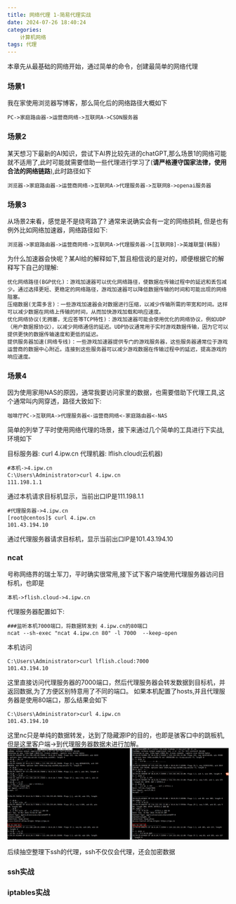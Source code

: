```yaml
---
title: 网络代理 1-简易代理实战
date: 2024-07-26 18:40:24
categories: 
	计算机网络
tags: 代理
---
```


本章先从最基础的网络开始，通过简单的命令，创建最简单的网络代理

### 场景1
我在家使用浏览器写博客，那么简化后的网络路径大概如下

```
PC->家庭路由器->运营商网络->互联网A->CSDN服务器
```

### 场景2
某天想习下最新的AI知识，尝试下AI界比较先进的chatGPT,那么场景1的网络可能就不适用了,此时可能就需要借助一些代理进行学习了(**请严格遵守国家法律，使用合法的网络链路**),此时路径如下
```
浏览器->家庭路由器->运营商网络->互联网A->代理服务器->互联网B->openai服务器
```

### 场景3
从场景2来看，感觉是不是绕弯路了? 通常来说确实会有一定的网络损耗, 但是也有例外比如网络加速器，网络路径如下:
```
浏览器->家庭路由器->运营商网络->互联网A->代理服务器->[互联网B]->英雄联盟(韩服)
```

为什么加速器会快呢？某AI给的解释如下,暂且相信说的是对的，顺便根据它的解释写下自己的理解:
```
优化网络路径(BGP优化)：游戏加速器可以优化网络路径，使数据在传输过程中的延迟和丢包减少。通过选择更短、更稳定的网络路径，游戏加速器可以降低数据传输的时间和可能出现的网络阻塞。
压缩数据(无需多言)：一些游戏加速器会对数据进行压缩，以减少传输所需的带宽和时间。这样可以减少数据在网络上传输的时间，从而加快游戏加载和响应速度。
优化网络协议(无拥塞，无应答等TCP特性)：游戏加速器可能会使用优化的网络协议，例如UDP（用户数据报协议），以减少网络通信的延迟。UDP协议通常用于实时游戏数据传输，因为它可以提供更快的数据传输速度和更低的延迟。
提供服务器加速(网络专线)：一些游戏加速器提供专门的游戏服务器，这些服务器通常位于游戏运营商的数据中心附近。连接到这些服务器可以减少游戏数据在传输过程中的延迟，提高游戏的响应速度。
```

### 场景4
因为使用家用NAS的原因，通常我要访问家里的数据，也需要借助下代理工具,这个通常叫内网穿透，路径大致如下:
```
咖啡厅PC->互联网A->代理服务器<-运营商网络<-家庭路由器<-NAS
```

简单的列举了平时使用网络代理的场景，接下来通过几个简单的工具进行下实战, 环境如下

目标服务器: curl 4.ipw.cn
代理机器: lflish.cloud(云机器)

```
#本机->4.ipw.cn
C:\Users\Administrator>curl 4.ipw.cn
111.198.1.1
```
通过本机请求目标机显示，当前出口IP是111.198.1.1

```
#代理服务器->4.ipw.cn
[root@centos]$ curl 4.ipw.cn
101.43.194.10
```
通过代理服务器请求目标机，显示当前出口IP是101.43.194.10

### ncat
号称网络界的瑞士军刀，平时确实很常用,接下试下客户端使用代理服务器访问目标机，也即是
```
本机->flish.cloud->4.ipw.cn
```

代理服务器配置如下:
```shell
###监听本机7000端口，将数据转发到 4.ipw.cn的80端口
ncat --sh-exec "ncat 4.ipw.cn 80" -l 7000  --keep-open
```

本机访问
```
C:\Users\Administrator>curl lflish.cloud:7000
101.43.194.10
```
这里直接访问代理服务器的7000端口，然后代理服务器会转发数据到目标机，并返回数据,为了方便区别特意用了不同的端口。
如果本机配置了hosts,并且代理服务器是使用80端口，那么结果会如下
```
C:\Users\Administrator>curl 4.ipw.cn
101.43.194.10
```

这里nc只是单纯的数据转发，达到了隐藏源IP的目的，也即是骇客口中的跳板机, 但是这里客户端->到代理服务器数据未进行加解。
![nc](image/nc.png)

后续抽空整理下ssh的代理，ssh不仅仅会代理，还会加密数据
### ssh实战
### iptables实战